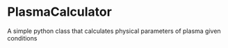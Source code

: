 # PlasmaCalculator
A simple python class that calculates physical parameters of plasma given conditions
